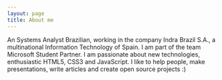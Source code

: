 ```yaml
---
layout: page
title: About me
---
```


An Systems Analyst Brazilian, working in the company Indra Brazil S.A., a multinational Information Technology of Spain. I am part of the team Microsoft Student Partner. I am passionate about new technologies, enthusiastic HTML5, CSS3 and JavaScript. I like to help people, make presentations, write articles and create open source projects :)
